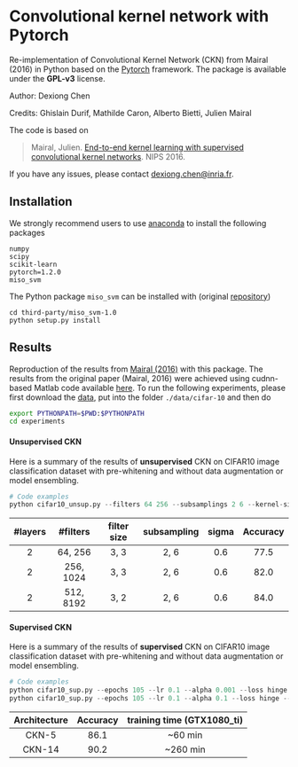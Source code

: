 # Convolutional kernel network with Pytorch

Re-implementation of Convolutional Kernel Network (CKN) from Mairal (2016)
in Python based on the [Pytorch][1] framework. 
The package is available under the **GPL-v3** license.

Author: Dexiong Chen

Credits: Ghislain Durif, Mathilde Caron, Alberto Bietti, Julien Mairal

The code is based on

>Mairal, Julien.
[End-to-end kernel learning with supervised convolutional kernel networks][5]. NIPS 2016.

If you have any issues, please contact dexiong.chen@inria.fr.

## Installation

We strongly recommend users to use [anaconda][2] to install the following packages

```
numpy
scipy
scikit-learn
pytorch=1.2.0
miso_svm
```
The Python package `miso_svm` can be installed with (original [repository][3])
```
cd third-party/miso_svm-1.0
python setup.py install
```

## Results

Reproduction of the results from [Mairal (2016)][5] with this package.
The results from the original paper (Mairal, 2016) were achieved using
cudnn-based Matlab code available [here][4]. To run the following experiments, please first download the [data][6], put into the folder `./data/cifar-10` and then do

```bash
export PYTHONPATH=$PWD:$PYTHONPATH
cd experiments
```

#### Unsupervised CKN

Here is a summary of the results of **unsupervised** CKN on CIFAR10 image classification dataset with pre-whitening
and without data augmentation or model ensembling.

```python
# Code examples
python cifar10_unsup.py --filters 64 256 --subsamplings 2 6 --kernel-sizes 3 3
```

| #layers   | #filters      | filter size   | subsampling | sigma        | Accuracy |
|:---------:|:-------------:|:-------------:|:-----------:|:------------:|:--------:|
| 2         | 64, 256       | 3, 3          | 2, 6        | 0.6          |  77.5    |
| 2         | 256, 1024     | 3, 3          | 2, 6        | 0.6          |  82.0    |
| 2         | 512, 8192     | 3, 2          | 2, 6        | 0.6          |  84.0    |

#### Supervised CKN

Here is a summary of the results of **supervised** CKN on CIFAR10 image classification dataset with pre-whitening
and without data augmentation or model ensembling.

```python
# Code examples
python cifar10_sup.py --epochs 105 --lr 0.1 --alpha 0.001 --loss hinge --alternating --model ckn5
python cifar10_sup.py --epochs 105 --lr 0.1 --alpha 0.1 --loss hinge --alternating --model ckn14
```

| Architecture | Accuracy | training time (GTX1080\_ti) |
|:------------:|:--------:|:--------------------------:|
| CKN-5        | 86.1     | ~60 min                    |
| CKN-14       | 90.2     | ~260 min                   |


[1]: https://pytorch.org/
[2]: https://anaconda.org/
[3]: https://gitlab.inria.fr/gdurif/ckn-tf/tree/prod/miso_svm/
[4]: https://gitlab.inria.fr/mairal/ckn-cudnn-matlab/
[5]: http://papers.nips.cc/paper/6184-bayesian-latent-structure-discovery-from-multi-neuron-recordings.pdf
[6]: http://pascal.inrialpes.fr/data2/mairal/data/cifar_white.mat
